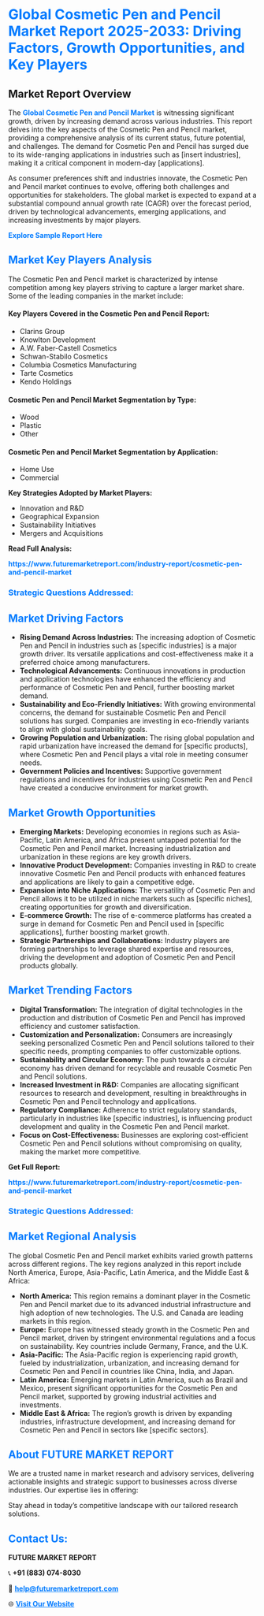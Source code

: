<h1 style="color: #007BFF;">Global Cosmetic Pen and Pencil Market Report 2025-2033: Driving Factors, Growth Opportunities, and Key Players</h1>

<section id="overview">
<h2>Market Report Overview</h2>
<p>The <a href="https://www.futuremarketreport.com/industry-report/cosmetic-pen-and-pencil-market" style="color: #007BFF; text-decoration: none;"><strong>Global Cosmetic Pen and Pencil Market</strong></a> is witnessing significant growth, driven by increasing demand across various industries. This report delves into the key aspects of the Cosmetic Pen and Pencil market, providing a comprehensive analysis of its current status, future potential, and challenges. The demand for Cosmetic Pen and Pencil has surged due to its wide-ranging applications in industries such as [insert industries], making it a critical component in modern-day [applications].</p>
<p>As consumer preferences shift and industries innovate, the Cosmetic Pen and Pencil market continues to evolve, offering both challenges and opportunities for stakeholders. The global market is expected to expand at a substantial compound annual growth rate (CAGR) over the forecast period, driven by technological advancements, emerging applications, and increasing investments by major players.</p>
</section>

<section id="overview">
<p><a href="https://www.futuremarketreport.com/request-sample/reportId=59119" style="color: #007BFF; text-decoration: none;"><strong>Explore Sample Report Here</strong></a></p>
</section>

<section id="key-players">
<h2 style="color: #007BFF;">Market Key Players Analysis</h2>
<p>The Cosmetic Pen and Pencil market is characterized by intense competition among key players striving to capture a larger market share. Some of the leading companies in the market include:</p>
<h4>Key Players Covered in the Cosmetic Pen and Pencil Report:</h4>
<ul><li>Clarins Group</li><li>Knowlton Development</li><li>A.W. Faber-Castell Cosmetics</li><li>Schwan-Stabilo Cosmetics</li><li>Columbia Cosmetics Manufacturing</li><li>Tarte Cosmetics</li><li>Kendo Holdings</li></ul>
<h4>Cosmetic Pen and Pencil Market Segmentation by Type:</h4>
<ul><li>Wood</li><li>Plastic</li><li>Other</li></ul>

<h4>Cosmetic Pen and Pencil Market Segmentation by Application:</h4>
<ul><li>Home Use</li><li>Commercial</li></ul>
<p><strong>Key Strategies Adopted by Market Players:</strong></p>
<ul>
<li>Innovation and R&D</li>
<li>Geographical Expansion</li>
<li>Sustainability Initiatives</li>
<li>Mergers and Acquisitions</li>
</ul>
</section>

<section>
<p><strong>Read Full Analysis: </strong></p><a href="https://www.futuremarketreport.com/industry-report/cosmetic-pen-and-pencil-market" style="color: #007BFF; text-decoration: none;"><strong>https://www.futuremarketreport.com/industry-report/cosmetic-pen-and-pencil-market</strong></a>
<h3 style="color: #007BFF;">Strategic Questions Addressed:</h3>
</section>

<section id="driving-factors">
<h2 style="color: #007BFF;">Market Driving Factors</h2>
<ul>
<li><strong>Rising Demand Across Industries:</strong> The increasing adoption of Cosmetic Pen and Pencil in industries such as [specific industries] is a major growth driver. Its versatile applications and cost-effectiveness make it a preferred choice among manufacturers.</li>
<li><strong>Technological Advancements:</strong> Continuous innovations in production and application technologies have enhanced the efficiency and performance of Cosmetic Pen and Pencil, further boosting market demand.</li>
<li><strong>Sustainability and Eco-Friendly Initiatives:</strong> With growing environmental concerns, the demand for sustainable Cosmetic Pen and Pencil solutions has surged. Companies are investing in eco-friendly variants to align with global sustainability goals.</li>
<li><strong>Growing Population and Urbanization:</strong> The rising global population and rapid urbanization have increased the demand for [specific products], where Cosmetic Pen and Pencil plays a vital role in meeting consumer needs.</li>
<li><strong>Government Policies and Incentives:</strong> Supportive government regulations and incentives for industries using Cosmetic Pen and Pencil have created a conducive environment for market growth.</li>
</ul>
</section>

<section id="growth-opportunities">
<h2 style="color: #007BFF;">Market Growth Opportunities</h2>
<ul>
<li><strong>Emerging Markets:</strong> Developing economies in regions such as Asia-Pacific, Latin America, and Africa present untapped potential for the Cosmetic Pen and Pencil market. Increasing industrialization and urbanization in these regions are key growth drivers.</li>
<li><strong>Innovative Product Development:</strong> Companies investing in R&D to create innovative Cosmetic Pen and Pencil products with enhanced features and applications are likely to gain a competitive edge.</li>
<li><strong>Expansion into Niche Applications:</strong> The versatility of Cosmetic Pen and Pencil allows it to be utilized in niche markets such as [specific niches], creating opportunities for growth and diversification.</li>
<li><strong>E-commerce Growth:</strong> The rise of e-commerce platforms has created a surge in demand for Cosmetic Pen and Pencil used in [specific applications], further boosting market growth.</li>
<li><strong>Strategic Partnerships and Collaborations:</strong> Industry players are forming partnerships to leverage shared expertise and resources, driving the development and adoption of Cosmetic Pen and Pencil products globally.</li>
</ul>
</section>

<section id="trending-factors">
<h2 style="color: #007BFF;">Market Trending Factors</h2>
<ul>
<li><strong>Digital Transformation:</strong> The integration of digital technologies in the production and distribution of Cosmetic Pen and Pencil has improved efficiency and customer satisfaction.</li>
<li><strong>Customization and Personalization:</strong> Consumers are increasingly seeking personalized Cosmetic Pen and Pencil solutions tailored to their specific needs, prompting companies to offer customizable options.</li>
<li><strong>Sustainability and Circular Economy:</strong> The push towards a circular economy has driven demand for recyclable and reusable Cosmetic Pen and Pencil solutions.</li>
<li><strong>Increased Investment in R&D:</strong> Companies are allocating significant resources to research and development, resulting in breakthroughs in Cosmetic Pen and Pencil technology and applications.</li>
<li><strong>Regulatory Compliance:</strong> Adherence to strict regulatory standards, particularly in industries like [specific industries], is influencing product development and quality in the Cosmetic Pen and Pencil market.</li>
<li><strong>Focus on Cost-Effectiveness:</strong> Businesses are exploring cost-efficient Cosmetic Pen and Pencil solutions without compromising on quality, making the market more competitive.</li>
</ul>
</section>

<section>
<p><strong>Get Full Report: </strong></p><a href="https://www.futuremarketreport.com/industry-report/cosmetic-pen-and-pencil-market" style="color: #007BFF; text-decoration: none;"><strong>https://www.futuremarketreport.com/industry-report/cosmetic-pen-and-pencil-market</strong></a>
<h3 style="color: #007BFF;">Strategic Questions Addressed:</h3>
</section>


<section id="regional-analysis">
<h2 style="color: #007BFF;">Market Regional Analysis</h2>
<p>The global Cosmetic Pen and Pencil market exhibits varied growth patterns across different regions. The key regions analyzed in this report include North America, Europe, Asia-Pacific, Latin America, and the Middle East & Africa:</p>
<ul>
<li><strong>North America:</strong> This region remains a dominant player in the Cosmetic Pen and Pencil market due to its advanced industrial infrastructure and high adoption of new technologies. The U.S. and Canada are leading markets in this region.</li>
<li><strong>Europe:</strong> Europe has witnessed steady growth in the Cosmetic Pen and Pencil market, driven by stringent environmental regulations and a focus on sustainability. Key countries include Germany, France, and the U.K.</li>
<li><strong>Asia-Pacific:</strong> The Asia-Pacific region is experiencing rapid growth, fueled by industrialization, urbanization, and increasing demand for Cosmetic Pen and Pencil in countries like China, India, and Japan.</li>
<li><strong>Latin America:</strong> Emerging markets in Latin America, such as Brazil and Mexico, present significant opportunities for the Cosmetic Pen and Pencil market, supported by growing industrial activities and investments.</li>
<li><strong>Middle East & Africa:</strong> The region’s growth is driven by expanding industries, infrastructure development, and increasing demand for Cosmetic Pen and Pencil in sectors like [specific sectors].</li>
</ul>
</section>

<footer>
<h2 style="color: #007BFF;">About FUTURE MARKET REPORT</h2>
<p>We are a trusted name in market research and advisory services, delivering actionable insights and strategic support to businesses across diverse industries. Our expertise lies in offering:</p>

<p>Stay ahead in today’s competitive landscape with our tailored research solutions.</p>

<h2 style="color: #007BFF;">Contact Us:</h2>
<p><strong>FUTURE MARKET REPORT</strong></p>
<p>📞 <strong>+91 (883) 074-8030</strong></p>
<p>📧 <strong><a href="mailto:help@futuremarketreport.com" style="color: #007BFF;">help@futuremarketreport.com</a></strong></p>
<p>🌐 <strong><a href="https://www.futuremarketreport.com/" style="color: #007BFF;">Visit Our Website</a></strong></p>
</footer>